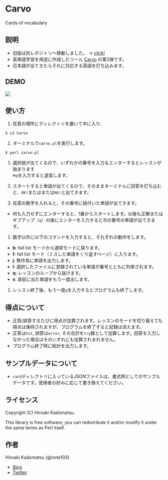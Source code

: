 Carvo
=====

Cards of vocabulary

## 説明

- 旧版は別レポジトリへ移動しました。 -> [click!](https://github.com/note103/Carvo-Oldie)
- 英単語学習を用途に作成したツール [Carvo](https://github.com/note103/Carvo) の第2弾です。
- 日本語が出てきたらそれに対応する英語を打ち込みます。

## DEMO

![](https://dl.dropboxusercontent.com/u/7779513/carvo/2015-04-15-16-49_carvo2.gif)

## 使い方

1. 任意の場所にディレクトリを置いて中に入り、
```
$ cd Carvo
```

1. ターミナルで`carvo.pl`を実行します。
```
$ perl carvo.pl
```

1. 選択肢が出てくるので、いずれかの番号を入力＆エンターするとレッスンが始まります  
※`q`を入力すると退室します。  

1. スタートすると単語が出てくるので、そのままターミナルに回答を打ち込むと、`OK!`またはまたは`NG!`と出てきます。

1. 任意の数字を入れると、その番号に紐付いた単語が出てきます。
  - 何も入力せずにエンターすると、1番からスタートします。以後も正解またはギブアップ（`q`）の後にエンターを入力すると次の番号の単語が出てきます。

1. 数字以外に以下のコマンドを入力すると、それぞれの動作をします。
  - **b**: fail list モードから通常モードに戻ります。
  - **f**: fail list モード（ミスした単語をくり返すページ）に入ります。
  - **j**: 無作為に単語を出力します。
  - **l**: 選択したファイルに登録されている単語が番号とともに列挙されます。
  - **q**: レッスンのループから抜けます。
  - **s**: 直前に出た単語をもう一度出します。

1. レッスン終了後、もう一度`q`を入力するとプログラムも終了します。

## 得点について

- 正答/誤答するたびに得点が加算されます。レッスンのモードを切り替えても得点は保持されますが、プログラムを終了すると記録は消えます。
- 正答は`hit`, 誤答は`error`, その合計を`try`数として加算します。回答を入力しなかった場合はそのいずれにも加算されまれません。
- プログラム終了時に総計を出力します。

## サンプルデータについて

- `card`ディレクトリに入っているJSONファイルは、書式例としてのサンプルデータです。使用者の好みに応じて書き換えてください。

## ライセンス
Copyright (C) Hiroaki Kadomatsu.

This library is free software; you can redistribute it and/or modify it under the same terms as Perl itself.

## 作者

Hiroaki Kadomatsu (@note103)

- [Blog](http://note103.hateblo.jp/)
- [Twitter](https://twitter.com/note103)
